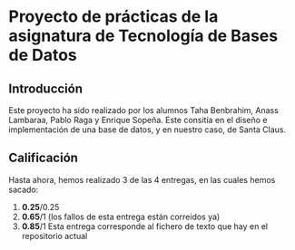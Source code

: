 # Proyecto de prácticas de la asignatura de Tecnología de Bases de Datos

## Introducción
Este proyecto ha sido realizado por los alumnos Taha Benbrahim, Anass Lambaraa, Pablo Raga y Enrique Sopeña. Este consitía en el diseño e implementación de una base de datos, y en nuestro caso, de Santa Claus.

## Calificación
Hasta ahora, hemos realizado 3 de las 4 entregas, en las cuales hemos sacado: 

1. **0.25**/0.25
2. **0.65**/1 (los fallos de esta entrega están correidos ya)
3. **0.85**/1 Esta entrega corresponde al fichero de texto que hay en el repositorio actual
